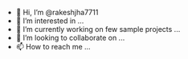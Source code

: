 - 👋 Hi, I’m @rakeshjha7711
- 👀 I’m interested in ...
- 🌱 I’m currently working on few sample projects ...
- 💞️ I’m looking to collaborate on ...
- 📫 How to reach me ...

<!---
rakeshjha7711/rakeshjha7711 is a ✨ special ✨ repository because its `README.md` (this file) appears on your GitHub profile.
You can click the Preview link to take a look at your changes.
--->
